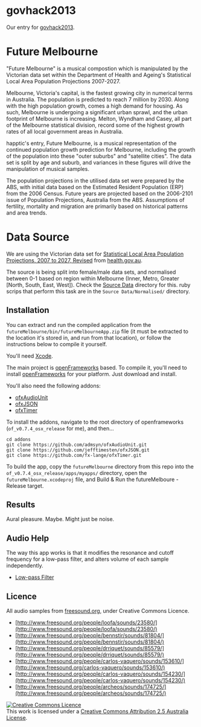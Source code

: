 govhack2013
===========
Our entry for [govhack2013](http://www.govhack.org).

Future Melbourne
===============

"Future Melbourne" is a musical compostion which is manipulated by the Victorian data set within the Department of Health and Ageing's Statistical Local Area Population Projections 2007-2027.

Melbourne, Victoria's capital, is the fastest growing city in numerical terms in Australia.  The population is predicted to reach 7 million by 2030.  Along with the high population growth, comes a high demand for housing. As such, Melbourne is undergoing a significant urban sprawl, and the urban footprint of Melbourne is increasing.  Melton, Wyndham and Casey, all part of the Melbourne statistical division, record some of the highest growth rates of all local government areas in Australia.

happtic's entry, Future Melbourne, is a musical representation of the continued population growth prediction for Melbourne, including the growth of the population into these "outer suburbs" and "satellite cities".  The data set is split by age and suburb, and variances in these figures will drive the manipulation of musical samples.

The population projections in the utilised data set were prepared by the ABS, with initial data based on the Estimated Resident Population (ERP) from the 2006 Census. Future years are projected based on the 2006-2101 issue of Population Projections, Australia from the ABS.  Assumptions of fertility, mortality and migration are primarily based on historical patterns and area trends.

Data Source
===========

We are using the Victorian data set for [Statistical Local Area Population Projections, 2007 to 2027, Revised](http://www.health.gov.au/internet/main/publishing.nsf/Content/BDE33326FE4D5460CA2576BD00833800?OpenDocument&SUBMITCHECK=on&SUBMIT=View+documents) from [health.gov.au](http://www.health.gov.au).

The source is being split into female/male data sets, and normalised between 0-1 based on region within Melbourne (Inner, Metro, Greater [North, South, East, West]). Check the [Source Data](https://github.com/rickerbh/govhack2013/tree/master/Source%20Data) directory for this. ruby scrips that perform this task are in the `Source Data/Normalised/` directory.

Installation
------------

You can extract and run the compiled application from the `futureMelbourne/bin/futureMelbourneApp.zip` file (it must be extracted to the location it's stored in, and run from that location), or follow the instructions below to compile it yourself.

You'll need [Xcode](https://itunes.apple.com/en/app/xcode/id497799835?mt=12). 

The main project is [openFrameworks](http://www.openframeworks.cc) based. To compile it, you'll need to install [openFrameworks](http://www.openframeworks.cc/download/) for your platform. Just download and install.

You'll also need the following addons:
- [ofxAudioUnit](https://github.com/admsyn/ofxAudioUnit)
- [ofxJSON](https://github.com/jefftimesten/ofxJSON)
- [ofxTimer](https://github.com/fx-lange/ofxTimer)

To install the addons, navigate to the root directory of openframeworks (`of_v0.7.4_osx_release` for me), and then...
    
    cd addons
    git clone https://github.com/admsyn/ofxAudioUnit.git
    git clone https://github.com/jefftimesten/ofxJSON.git
    git clone https://github.com/fx-lange/ofxTimer.git
    
To build the app, copy the `futureMelbourne` directory from this repo into the `of_v0.7.4_osx_release/apps/myapps/` directory, open the `futureMelbourne.xcodeproj` file, and Build & Run the futureMelboure - Release target. 

Results
-------

Aural pleasure. Maybe. Might just be noise.

Audio Help
----------

The way this app works is that it modifies the resonance and cutoff frequency for a low-pass filter, and alters volume of each sample independently.

- [Low-pass Filter](http://en.wikipedia.org/wiki/Low-pass_filter)

Licence
-------

All audio samples from [freesound.org](http://www.freesound.org), under Creative Commons Licence.
- [http://www.freesound.org/people/loofa/sounds/23580/](http://www.freesound.org/people/loofa/sounds/23580/)
- [http://www.freesound.org/people/bennstir/sounds/81804/](http://www.freesound.org/people/bennstir/sounds/81804/)
- [http://www.freesound.org/people/drriquet/sounds/85579/](http://www.freesound.org/people/drriquet/sounds/85579/)
- [http://www.freesound.org/people/carlos-vaquero/sounds/153610/](http://www.freesound.org/carlos-vaquero/sounds/153610/)
- [http://www.freesound.org/people/carlos-vaquero/sounds/154230/](http://www.freesound.org/people/carlos-vaquero/sounds/154230/)
- [http://www.freesound.org/people/archeos/sounds/174725/](http://www.freesound.org/people/archeos/sounds/174725/)

[![Creative Commons Licence][1]][2]  
This work is licensed under a [Creative Commons Attribution 2.5 Australia License][2]. 

   [1]: http://i.creativecommons.org/l/by/2.5/au/88x31.png
   [2]: http://creativecommons.org/licenses/by/2.5/au/deed.en_GB
